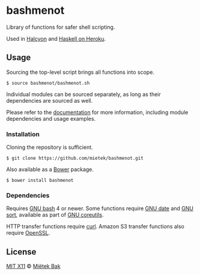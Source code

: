 bashmenot
=========

Library of functions for safer shell scripting.

Used in [Halcyon](http://halcyon.sh/) and [Haskell on Heroku](https://github.com/mietek/haskell-on-heroku/).


Usage
-----

Sourcing the top-level script brings all functions into scope.

```
$ source bashmenot/bashmenot.sh
```

Individual modules can be sourced separately, as long as their dependencies are sourced as well.

Please refer to the [documentation](http://halcyon.sh/documentation/library-reference/) for more information, including module dependencies and usage examples.


### Installation

Cloning the repository is sufficient.

```
$ git clone https://github.com/mietek/bashmenot.git
```

Also available as a [Bower](http://bower.io/) package.

```
$ bower install bashmenot
```


### Dependencies

Requires [GNU bash](http://gnu.org/software/bash/) 4 or newer.  Some functions require [GNU date](https://www.gnu.org/software/coreutils/manual/html_node/date-invocation.html) and [GNU sort](https://www.gnu.org/software/coreutils/manual/html_node/sort-invocation.html), available as part of [GNU coreutils](https://www.gnu.org/software/coreutils/).

HTTP transfer functions require [curl](http://curl.haxx.se/).  Amazon S3 transfer functions also require [OpenSSL](https://www.openssl.org/).


License
-------

[MIT X11](https://github.com/mietek/license/blob/master/LICENSE.md) © [Miëtek Bak](http://mietek.io/)
